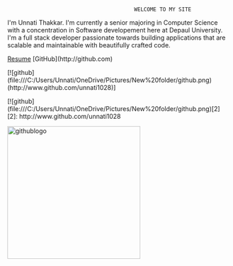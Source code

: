                                             WELCOME TO MY SITE 
<p>I'm Unnati Thakkar. I'm currently a senior majoring in Computer Science with a concentration in Software developement here at Depaul University. I'm a full stack developer passionate towards building applications that are scalable and maintainable with beautifully crafted code. </p>
<a href="unnati1028.github.io/Resume.pdf" target="_blank">Resume</a>
[GitHub](http://github.com)
<p>[![github](file:///C:/Users/Unnati/OneDrive/Pictures/New%20folder/github.png)(http://www.github.com/unnati1028)]</p>
<p>[![github](file:///C:/Users/Unnati/OneDrive/Pictures/New%20folder/github.png)[2]
[2]: http://www.github.com/unnati1028 </p>

<p>
<a href="https://www.github.com/unnati1028">
<img border="0" alt="githublogo" src="file:///C:/Users/Unnati/OneDrive/Pictures/New%20folder/github.png" width="300" height="300">
</a>
</p>


